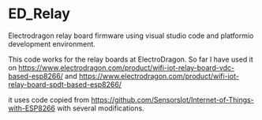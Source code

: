 # ED_Relay
Electrodragon relay board firmware using visual studio code and platformio development environment.

This code works for the relay boards at ElectroDragon.  So far I have used it on 
https://www.electrodragon.com/product/wifi-iot-relay-board-vdc-based-esp8266/
and 
https://www.electrodragon.com/product/wifi-iot-relay-board-spdt-based-esp8266/

it uses code copied from https://github.com/SensorsIot/Internet-of-Things-with-ESP8266 with several modifications.

